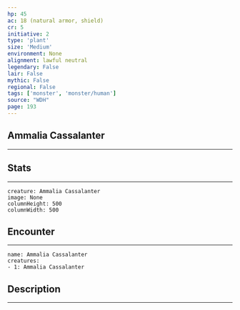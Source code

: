 ```yaml
---
hp: 45
ac: 18 (natural armor, shield)
cr: 5
initiative: 2
type: 'plant'    
size: 'Medium'
environment: None
alignment: lawful neutral
legendary: False
lair: False
mythic: False
regional: False
tags: ['monster', 'monster/human']
source: "WDH"
page: 193
---
```


## Ammalia Cassalanter
---



## Stats
---

```statblock
creature: Ammalia Cassalanter
image: None
columnHeight: 500
columnWidth: 500
```

## Encounter
---

```encounter-table
name: Ammalia Cassalanter
creatures:
- 1: Ammalia Cassalanter
```

## Description
---





